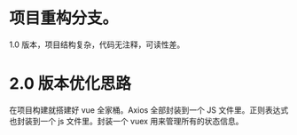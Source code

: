 # 项目重构分支。

1.0 版本，项目结构复杂，代码无注释，可读性差。

# 2.0 版本优化思路

在项目构建就搭建好 vue 全家桶。Axios 全部封装到一个 JS 文件里。正则表达式也封装到一个 js 文件里。封装一个 vuex 用来管理所有的状态信息。
